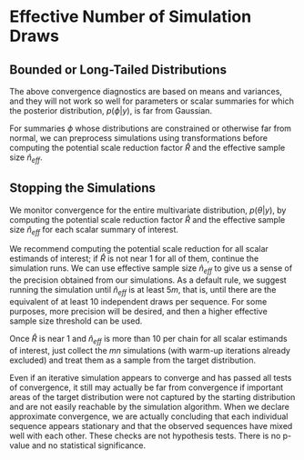 # Effective Number of Simulation Draws

## Bounded or Long-Tailed Distributions

The above convergence diagnostics are based on means and variances, and they will not work so well for parameters or scalar summaries for which the posterior distribution, $p(\phi|y)$, is far from Gaussian.

For summaries $\phi$ whose distributions are constrained or otherwise far from normal, we can preprocess simulations using transformations before computing the potential scale reduction factor $\hat{R}$ and the effective sample size $\hat{n}_{eff}$.

## Stopping the Simulations

We monitor convergence for the entire multivariate distribution, $p(\theta|y)$, by computing the potential scale reduction factor $\hat{R}$ and the effective sample size $\hat{n}_{eff}$ for each scalar summary of interest.

We recommend computing the potential scale reduction for all scalar estimands of interest; if $\hat{R}$ is not near $1$ for all of them, continue the simulation runs. We can use effective sample size $\hat{n}_{eff}$ to give us a sense of the precision obtained from our simulations. As a default rule, we suggest running the simulation until $\hat{n}_{eff}$ is at least $5m$, that is, until there are the equivalent of at least $10$ independent draws per sequence. For some purposes, more precision will be desired, and then a higher effective sample size threshold can be used.

Once $\hat{R}$ is near $1$ and $\hat{n}_{eff}$ is more than $10$ per chain for all scalar estimands of interest, just collect the $mn$ simulations (with warm-up iterations already excluded) and treat them as a sample from the target distribution.

Even if an iterative simulation appears to converge and has passed all tests of convergence, it still may actually be far from convergence if important areas of the target distribution were not captured by the starting distribution and are not easily reachable by the simulation algorithm. When we declare approximate convergence, we are actually concluding that each individual sequence appears stationary and that the observed sequences have mixed well with each other. These checks are not hypothesis tests. There is no p-value and no statistical significance.

